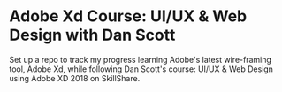 # Adobe Xd Course: UI/UX & Web Design with Dan Scott

Set up a repo to track my progress learning Adobe's latest wire-framing tool, Adobe Xd, while following Dan Scott's course: UI/UX & Web Design using Adobe XD 2018 on SkillShare.
